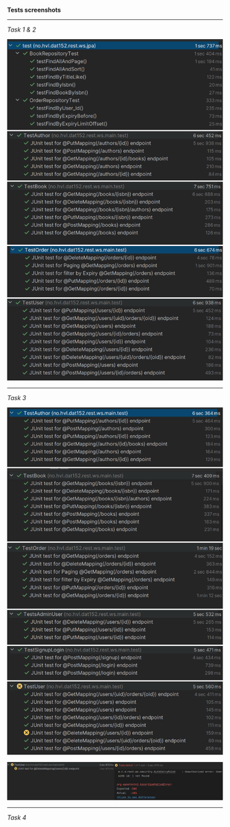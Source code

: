 **Tests screenshots**

---
*Task 1 & 2*

![img_1.png](img_1.png)
![img_6.png](img_6.png)
![img_7.png](img_7.png)
![img_4.png](img_4.png)
![img_5.png](img_5.png)

---
*Task 3*

![img_8.png](img_8.png)
![img_9.png](img_9.png)
![img_10.png](img_10.png)
![img_11.png](img_11.png)
![img_12.png](img_12.png)
![img_13.png](img_13.png)

![img_14.png](img_14.png)

---
*Task 4*
